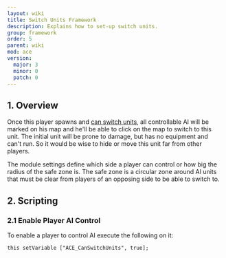 ```yaml
---
layout: wiki
title: Switch Units Framework
description: Explains how to set-up switch units.
group: framework
order: 5
parent: wiki
mod: ace
version:
  major: 3
  minor: 0
  patch: 0
---
```


## 1. Overview


Once this player spawns and [can switch units](#enable-player-ai-control), all controllable AI will be marked on his map and he'll be able to click on the map to switch to this unit. The initial unit will be prone to damage, but has no equipment and can't run. So it would be wise to hide or move this unit far from other players.

The module settings define which side a player can control or how big the radius of the safe zone is. The safe zone is a circular zone around AI units that must be clear from players of an opposing side to be able to switch to.


## 2. Scripting

### 2.1 Enable Player AI Control

To enable a player to control AI execute the following on it:

```sqf
this setVariable ["ACE_CanSwitchUnits", true];
```

